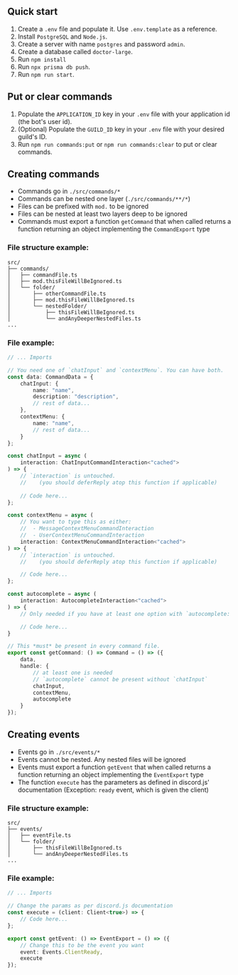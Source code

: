 ## Quick start

1. Create a `.env` file and populate it. Use `.env.template` as a reference.
2. Install `PostgreSQL` and `Node.js`.
3. Create a server with name `postgres` and password `admin`.
4. Create a database called `doctor-large`.
5. Run `npm install`
5. Run `npx prisma db push`.
6. Run `npm run start`.

## Put or clear commands
 
1. Populate the `APPLICATION_ID` key in your `.env` file with your application id (the bot's user id).
2. (Optional) Populate the `GUILD_ID` key in your `.env` file with your desired guild's ID.
3. Run `npm run commands:put` or `npm run commands:clear` to put or clear commands.


## Creating commands

- Commands go in `./src/commands/*`
- Commands can be nested one layer (`./src/commands/**/*`)
- Files can be prefixed with `mod.` to be ignored
- Files can be nested at least two layers deep to be ignored
- Commands must export a function `getCommand` that when called returns a function returning an object implementing the `CommandExport` type

### File structure example:
```
src/
├── commands/
│   ├── commandFile.ts
│   ├── mod.thisFileWillBeIgnored.ts
│   └── folder/
│       ├── otherCommandFile.ts
│       ├── mod.thisFileWillBeIgnored.ts
│       └── nestedFolder/
│           ├── thisFileWillBeIgnored.ts
│           └── andAnyDeeperNestedFiles.ts
...
```

### File example:
```ts
// ... Imports

// You need one of `chatInput` and `contextMenu`. You can have both.
const data: CommandData = {
	chatInput: {
		name: "name",
		description: "description",
		// rest of data...
	},
	contextMenu: {
		name: "name",
		// rest of data...
	}
};

const chatInput = async (
	interaction: ChatInputCommandInteraction<"cached">
) => {
	// `interaction` is untouched.
	//    (you should deferReply atop this function if applicable)
	
	// Code here...
};

const contextMenu = async (
	// You want to type this as either:
	//  - MessageContextMenuCommandInteraction
	//  - UserContextMenuCommandInteraction
	interaction: ContextMenuCommandInteraction<"cached">
) => {
	// `interaction` is untouched.
	//    (you should deferReply atop this function if applicable)

	// Code here...
};

const autocomplete = async (
	interaction: AutocompleteInteraction<"cached">
) => {
	// Only needed if you have at least one option with `autocomplete: true` .

	// Code here...
}

// This *must* be present in every command file.
export const getCommand: () => Command = () => ({
	data,
	handle: {
		// at least one is needed
		// `autocomplete` cannot be present without `chatInput`
		chatInput,
		contextMenu,
		autocomplete
	}
});
```

## Creating events
- Events go in `./src/events/*`
- Events cannot be nested. Any nested files will be ignored
- Events must export a function `getEvent` that when called returns a function returning an object implementing the `EventExport` type
- The function `execute` has the parameters as defined in discord.js' documentation
  (Exception: `ready` event, which is given the client)

### File structure example:
```
src/
├── events/
│   ├── eventFile.ts
│   └── folder/
│       ├── thisFileWillBeIgnored.ts
│       └── andAnyDeeperNestedFiles.ts
...
```

### File example:
```ts
// ... Imports

// Change the params as per discord.js documentation
const execute = (client: Client<true>) => {
	// Code here...
};

export const getEvent: () => EventExport = () => ({
	// Change this to be the event you want
	event: Events.ClientReady,
	execute
});
```
